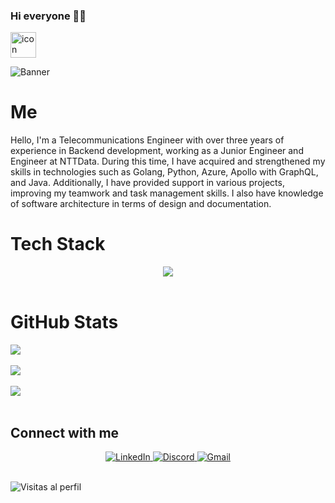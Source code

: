### Hi everyone 👋🏻 
<div style="display: flex; align-items: flex-start;">
    <img src="https://techstack-generator.vercel.app/github-icon.svg" alt="icon" width="41" height="41" />
</div>

![Banner](https://github.com/user-attachments/assets/ab206098-d7d9-4368-aa45-0682887a7716)


# Me 
Hello, I'm a Telecommunications Engineer with over three years of experience in Backend development, working as a Junior Engineer and Engineer at NTTData. During this time, I have acquired and strengthened my skills in technologies such as Golang, Python, Azure, Apollo with GraphQL, and Java. Additionally, I have provided support in various projects, improving my teamwork and task management skills. I also have knowledge of software architecture in terms of design and documentation.<br>

# Tech Stack
<div align="center">
    <a href="https://skillicons.dev">
        <img src="https://skillicons.dev/icons?i=git,github,apollo,graphql,azure,docker,go,java,linux,mysql,postman,py,spring,vim,vscode,kafka" />
    </a>
</div>
<br>

# GitHub Stats
![](https://github-readme-stats.vercel.app/api?username=gjiroto&theme=blueberry&hide_border=false&include_all_commits=true&count_private=false)
<br/>
<br/>
![](https://github-readme-streak-stats.herokuapp.com/?user=gjiroto&theme=blueberry&hide_border=false)
<br/>
<br/>
![](https://github-readme-stats.vercel.app/api/top-langs/?username=gjiroto&theme=blueberry&hide_border=false&include_all_commits=true&count_private=true&layout=compact)
<br/>
<br/>

## Connect with me
<div align="center">
    <a href="https://www.linkedin.com/in/kevin-santiago-gonzález-sotelo-21ba33187">
        <img src="https://img.shields.io/badge/LinkedIn-%230077B5.svg?logo=linkedin&logoColor=white" alt="LinkedIn" />
    </a>
    <a href="http://Discordapp.com/users/22401900167401">
        <img src="https://img.shields.io/badge/Discord-%237289DA.svg?logo=discord&logoColor=white" alt="Discord" />
    </a>
    <a href="mailto:kevingonzalez.may@gmail.com">
        <img src="https://img.shields.io/badge/Gmail-D14836.svg?logo=Gmail&logoColor=white" alt="Gmail" />
    </a>
</div>
<br>

![Visitas al perfil](https://komarev.com/ghpvc/?username=gjiroto)
